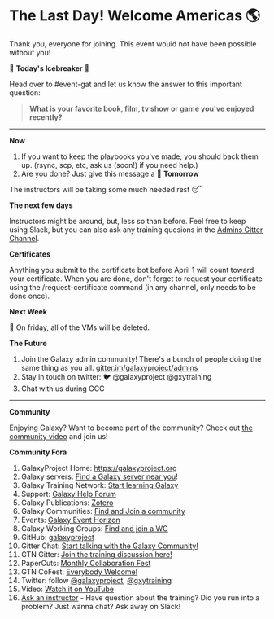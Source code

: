 # The Last Day! Welcome Americas :earth_americas:

Thank you, everyone for joining. This event would not have been possible without you!

:ice_cube: **Today's Icebreaker** :ice_cube:

Head over to #event-gat and let us know the answer to this important question:

> **What is your favorite book, film, tv show or game you've enjoyed recently?**

---

**Now**

1. If you want to keep the playbooks you've made, you should back them up. (rsync, scp, etc, ask us (soon!) if you need help.)
2. Are you done? Just give this message a :checkered_flag:
**Tomorrow**

The instructors will be taking some much needed rest :sleeping:

**The next few days**

Instructors might be around, but, less so than before. Feel free to keep using Slack, but you can also ask any training quesions in the [Admins Gitter Channel](https://gitter.im/galaxyproject/admins).

**Certificates**

Anything you submit to the certificate bot before April 1 will count toward your certificate. When you are done, don't forget to request your certificate using the /request-certificate command (in any channel, only needs to be done once).

**Next Week**

:put_litter_in_its_place: On friday, all of the VMs will be deleted.

**The Future**

1. Join the Galaxy admin community! There's a bunch of people doing the same thing as you all. [gitter.im/galaxyproject/admins](https://gitter.im/galaxyproject/admins)
2. Stay in touch on twitter: :bird: @galaxyproject @gxytraining
3. Chat with us during GCC

---

**Community**

Enjoying Galaxy? Want to become part of the community? Check out [the community video](https://youtu.be/-1MPdxmRs8U) and join us!

**Community Fora**

1. GalaxyProject Home: https://galaxyproject.org
2. Galaxy servers: [Find a Galaxy server near you](https://galaxyproject.org/use/?utm_source=smorgasbord&utm_medium=website&utm_campaign=smorgasbord2022)!
3. Galaxy Training Network: [Start learning Galaxy](https://training.galaxyproject.org/?utm_source=smorgasbord&utm_medium=website&utm_campaign=smorgasbord2022)
4. Support: [Galaxy Help Forum](https://help.galaxyproject.org/?utm_source=smorgasbord&utm_medium=website&utm_campaign=smorgasbord2022)
5. Galaxy Publications: [Zotero](https://www.zotero.org/groups/1732893/galaxy?utm_source=smorgasbord&utm_medium=website&utm_campaign=smorgasbord2022)
6. Galaxy Communities: [Find and Join a community](https://galaxyproject.org/community/?utm_source=smorgasbord&utm_medium=website&utm_campaign=smorgasbord2022)
7. Events: [Galaxy Event Horizon](https://galaxyproject.org/events/?utm_source=smorgasbord&utm_medium=website&utm_campaign=smorgasbord2022)
8. Galaxy Working Groups: [Find and join a WG](https://galaxyproject.org/community/wg/?utm_source=smorgasbord&utm_medium=website&utm_campaign=smorgasbord2022)
9. GitHub: [galaxyproject](https://github.com/galaxyproject?utm_source=smorgasbord&utm_medium=website&utm_campaign=smorgasbord2022)
10. Gitter Chat: [Start talking with the Galaxy Community!](https://gitter.im/galaxyproject/Lobby?utm_source=smorgasbord&utm_medium=website&utm_campaign=smorgasbord2022)
11. GTN Gitter: [Join the training discussion here!](https://gitter.im/Galaxy-Training-Network/Lobby?utm_source=smorgasbord&utm_medium=website&utm_campaign=smorgasbord2022)
12. PaperCuts: [Monthly Collaboration Fest](https://galaxyproject.org/events/2021-02-papercuts/?utm_source=smorgasbord&utm_medium=website&utm_campaign=smorgasbord2022)
13. GTN CoFest: [Everybody Welcome!](https://github.com/galaxyproject/training-material/issues/1712?utm_source=smorgasbord&utm_medium=website&utm_campaign=smorgasbord2022)
14. Twitter: follow [@galaxyproject](https://twitter.com/galaxyproject), [@gxytraining](https://twitter.com/gxytraining)
15. Video: [Watch it on YouTube](https://youtu.be//-1MPdxmRs8U)
16. [Ask an instructor](https://shiltemann.github.io/global-galaxy-course/workshop) - Have question about the training? Did you run into a problem? Just wanna chat? Ask away on Slack!
